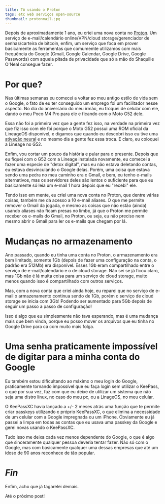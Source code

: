 ```yaml
---
title: Tô usando o Proton
tags: etc web serviços open-source
thumbnail: protonmail.jpg
---
```


Depois de aproximadamente 1 ano, eu criei uma nova conta no
[Proton](https://proton.me). Um serviço de e-mail/calendário
online/VPN/cloud storage/gerenciador de senhas/carteira de bitcoin,
enfim, um serviço que foca em prover basicamente as ferramentas que
comumemte utilizamos com mais frequência do Google (Gmail, Google
Calendar, Google Drive, Google Passwords) com aquela pitada de
privacidade que só a mão do Shaquille O\'Neal consegue fazer.

# Por que?

Nas últimas semanas eu comecei a voltar ao meu antigo estilo de vida sem
o Google, o fato de eu ter conseguido um emprego foi um facilitador
nesse aspecto. No dia do aniversário do meu irmão, eu troquei de celular
com ele, dando o meu Poco M4 Pro para ele e ficando com o Moto G52 dele.

Essa não foi a primeira vez que a gente fez isso, na verdade na primeira
vez que fiz isso com ele foi porque o Moto G52 possui uma ROM oficial da
LineageOS disponível, e digamos que quando eu descobri isso eu tive uma
[ativação
neural](https://i.pinimg.com/736x/87/07/97/8707972a759975b07d188308c948cc27.jpg)
e no mesmo dia a gente fez essa troca. E claro, eu coloquei a Lineage no
G52.

Enfim, vou cortar um pouco da história e pular para o presente. Depois
que eu fiquei com o G52 com a Lineage instalada novamente, eu comecei a
fazer uma especie de \"detox digital\", mas eu não estava deletando
contas, eu estava desvinculando o Google delas. Porém, uma coisa que
estava sendo uma pedra no meu caminho era o Gmail, e bem, eu tenho
e-mails alternativos, mas os servidores deles são lentos o suficiente
para que eu basicamente só leia um e-mail 1 hora depois que eu
\"recebi\" ele.

Tendo isso em mente, eu criei uma nova conta no Proton, que dentre
várias coisas, também me dá acesso a 10 e-mail aliases. O que me permite
remover o Gmail da jogada, e mesmo as coisas que não estão (ainda)
usando aliases não ficam presas no limbo, já que o Proton me permite
receber os e-mails do Gmail, no Proton, ou seja, eu não preciso nem
mesmo abrir o Gmail para ler os e-mails que chegam por lá.

# Mudanças no armazenamento

Ano passado, quando eu tinha uma conta no Proton, o armazenamento era
bem limitado, somente 1Gb (depois de fazer uma configuração na conta, o
padrão era 512Mb) era disponível. Esses 1Gb eram compartilhado entre o
serviço de e-mail/calendário e o de cloud storage. Não sei se já ficou
claro, mas 1Gb não é lá muita coisa para um serviço de cloud storage,
muito menos quando isso é compartilhado com outros serviços.

Mas, com a nova conta que criei ainda hoje, eu reparei que no serviço de
e-mail o armazenamento continua sendo de 1Gb, porém o serviço de cloud
storage se inicia com 3Gb! Podendo ser aumentado para 5Gb depois de
seguir um passo a passo de configuração!

Isso é algo que eu simplesmente não tava esperando, mas é uma mudança
mais que bem vinda, porque eu posso mover os arquivos que eu tinha no
Google Drive para cá com muito mais folga.

# Uma senha praticamente impossível de digitar para a minha conta do Google

Eu também estou dificultando ao máximo o meu login do Google,
praticamente tornando impossível que eu faça login sem utilizar o
KeePass, o que por sua vez, faz com que eu deixe de utilizar um sistema
que não seja uma distro linux, no caso do meu pc, ou a LinageOS, no meu
celular.

O KeePassXC havia lançado a +/- 2 meses atrás uma função que te permite
criar passkeys utilizando o próprio KeePassXC, o que elimina a
necessidade de um celular com a Google impregnada ou um iPhone.
Óbviamente eu já passei a limpa em todas as contas que eu usava uma
passkey da Google e gerei novas usando o KeePassXC.

Tudo isso me deixa cada vez menos dependente do Google, o que é algo que
sinceramente qualquer pessoa deveria tentar fazer. Não só com o Google,
mas com basicamente qualquer uma dessas empresas que até um idoso de 90
anos reconhece de tão popular.

# *Fin*

Enfim, acho que já tagarelei demais.

Até o próximo post!
